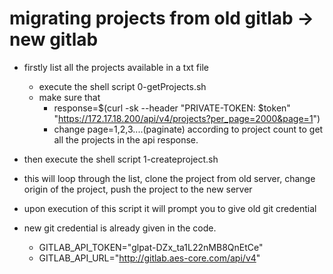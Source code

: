 # migrating projects from old gitlab -> new gitlab


- firstly list all the projects available in a txt file
	- execute the shell script 0-getProjects.sh
	- make sure that
		- response=$(curl  -sk  --header  "PRIVATE-TOKEN: $token"  "https://172.17.18.200/api/v4/projects?per_page=2000&page=1")
		- change page=1,2,3....(paginate) according to project count to get all the projects in the api response.

- then execute the shell script 1-createproject.sh
- this will loop through the list, clone the project from old server, change origin of the project, push the project to the new server
- upon execution of this script it will prompt you to give old git credential
- new git credential is already given in the code.
	- GITLAB_API_TOKEN="glpat-DZx_ta1L22nMB8QnEtCe"
	-	GITLAB_API_URL="http://gitlab.aes-core.com/api/v4"


